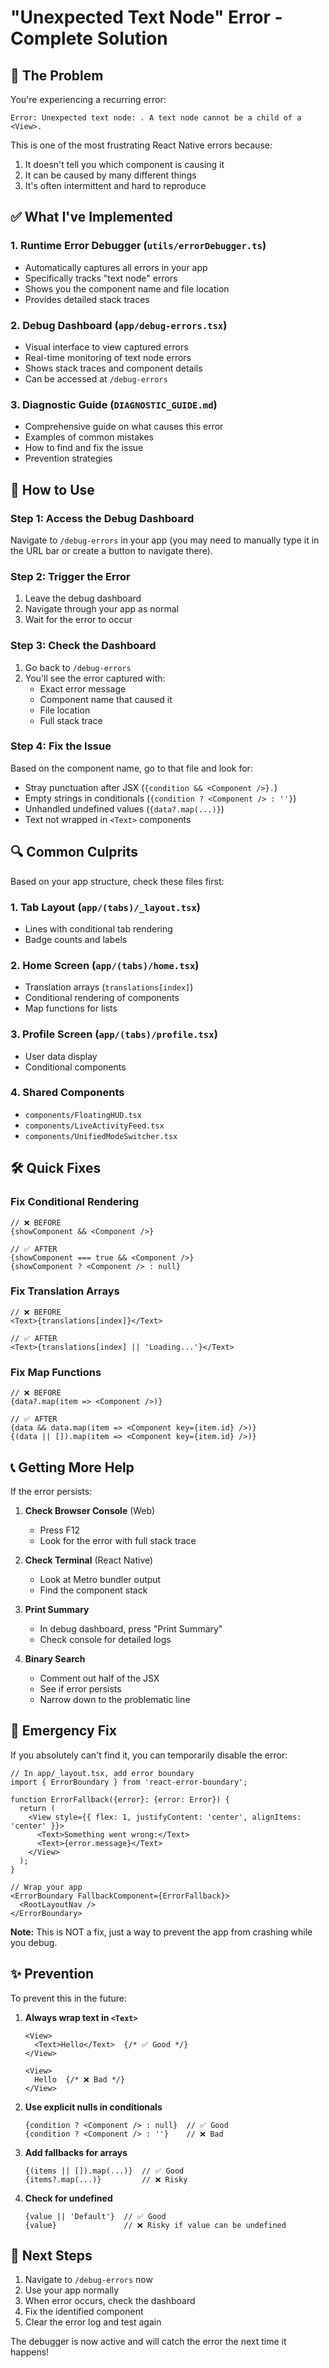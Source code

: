 # "Unexpected Text Node" Error - Complete Solution

## 🔴 The Problem
You're experiencing a recurring error:
```
Error: Unexpected text node: . A text node cannot be a child of a <View>.
```

This is one of the most frustrating React Native errors because:
1. It doesn't tell you which component is causing it
2. It can be caused by many different things
3. It's often intermittent and hard to reproduce

## ✅ What I've Implemented

### 1. **Runtime Error Debugger** (`utils/errorDebugger.ts`)
- Automatically captures all errors in your app
- Specifically tracks "text node" errors
- Shows you the component name and file location
- Provides detailed stack traces

### 2. **Debug Dashboard** (`app/debug-errors.tsx`)
- Visual interface to view captured errors
- Real-time monitoring of text node errors  
- Shows stack traces and component details
- Can be accessed at `/debug-errors`

### 3. **Diagnostic Guide** (`DIAGNOSTIC_GUIDE.md`)
- Comprehensive guide on what causes this error
- Examples of common mistakes
- How to find and fix the issue
- Prevention strategies

## 🎯 How to Use

### Step 1: Access the Debug Dashboard
Navigate to `/debug-errors` in your app (you may need to manually type it in the URL bar or create a button to navigate there).

### Step 2: Trigger the Error
1. Leave the debug dashboard
2. Navigate through your app as normal
3. Wait for the error to occur

### Step 3: Check the Dashboard
1. Go back to `/debug-errors`
2. You'll see the error captured with:
   - Exact error message
   - Component name that caused it
   - File location
   - Full stack trace

### Step 4: Fix the Issue
Based on the component name, go to that file and look for:
- Stray punctuation after JSX (`{condition && <Component />}.`)
- Empty strings in conditionals (`{condition ? <Component /> : ''}`)
- Unhandled undefined values (`{data?.map(...)}`)
- Text not wrapped in `<Text>` components

## 🔍 Common Culprits

Based on your app structure, check these files first:

### 1. **Tab Layout** (`app/(tabs)/_layout.tsx`)
- Lines with conditional tab rendering
- Badge counts and labels

### 2. **Home Screen** (`app/(tabs)/home.tsx`)
- Translation arrays (`translations[index]`)
- Conditional rendering of components
- Map functions for lists

### 3. **Profile Screen** (`app/(tabs)/profile.tsx`)
- User data display
- Conditional components

### 4. **Shared Components**
- `components/FloatingHUD.tsx`
- `components/LiveActivityFeed.tsx`
- `components/UnifiedModeSwitcher.tsx`

## 🛠️ Quick Fixes

### Fix Conditional Rendering
```tsx
// ❌ BEFORE
{showComponent && <Component />}

// ✅ AFTER
{showComponent === true && <Component />}
{showComponent ? <Component /> : null}
```

### Fix Translation Arrays
```tsx
// ❌ BEFORE
<Text>{translations[index]}</Text>

// ✅ AFTER
<Text>{translations[index] || 'Loading...'}</Text>
```

### Fix Map Functions
```tsx
// ❌ BEFORE
{data?.map(item => <Component />)}

// ✅ AFTER
{data && data.map(item => <Component key={item.id} />)}
{(data || []).map(item => <Component key={item.id} />)}
```

## 📞 Getting More Help

If the error persists:

1. **Check Browser Console** (Web)
   - Press F12
   - Look for the error with full stack trace

2. **Check Terminal** (React Native)
   - Look at Metro bundler output
   - Find the component stack

3. **Print Summary**
   - In debug dashboard, press "Print Summary"
   - Check console for detailed logs

4. **Binary Search**
   - Comment out half of the JSX
   - See if error persists
   - Narrow down to the problematic line

## 🎨 Emergency Fix

If you absolutely can't find it, you can temporarily disable the error:

```tsx
// In app/_layout.tsx, add error boundary
import { ErrorBoundary } from 'react-error-boundary';

function ErrorFallback({error}: {error: Error}) {
  return (
    <View style={{ flex: 1, justifyContent: 'center', alignItems: 'center' }}>
      <Text>Something went wrong:</Text>
      <Text>{error.message}</Text>
    </View>
  );
}

// Wrap your app
<ErrorBoundary FallbackComponent={ErrorFallback}>
  <RootLayoutNav />
</ErrorBoundary>
```

**Note:** This is NOT a fix, just a way to prevent the app from crashing while you debug.

## ✨ Prevention

To prevent this in the future:

1. **Always wrap text in `<Text>`**
   ```tsx
   <View>
     <Text>Hello</Text>  {/* ✅ Good */}
   </View>
   
   <View>
     Hello  {/* ❌ Bad */}
   </View>
   ```

2. **Use explicit nulls in conditionals**
   ```tsx
   {condition ? <Component /> : null}  // ✅ Good
   {condition ? <Component /> : ''}    // ❌ Bad
   ```

3. **Add fallbacks for arrays**
   ```tsx
   {(items || []).map(...)}  // ✅ Good
   {items?.map(...)}         // ❌ Risky
   ```

4. **Check for undefined**
   ```tsx
   {value || 'Default'}  // ✅ Good
   {value}               // ❌ Risky if value can be undefined
   ```

## 📝 Next Steps

1. Navigate to `/debug-errors` now
2. Use your app normally
3. When error occurs, check the dashboard
4. Fix the identified component
5. Clear the error log and test again

The debugger is now active and will catch the error the next time it happens!
